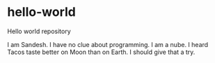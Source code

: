# hello-world
Hello world repository


I am Sandesh. I have no clue about programming.
I am a nube. I heard Tacos taste better on Moon than on Earth. I should give that a try.
